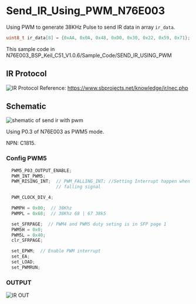 # Send_IR_Using_PWM_N76E003
Using PWM to generate 38KHz Pulse to send IR data in array `ir_data`.
```c
uint8_t ir_data[8] = {0xAA, 0x0A, 0x48, 0xD0, 0x30, 0x22, 0x59, 0x71};
```

This sample code in N76E003_BSP_Keil_C51_V1.0.6/Sample_Code/SEND_IR_USING_PWM

## IR Protocol
![IR Protocol](https://github.com/minhhieuec/Send_IR_Using_PWM_N76E003/blob/master/N76E003_BSP_Keil_C51_V1.0.6/IR_PROTOCOL.PNG)
Reference: https://www.sbprojects.net/knowledge/ir/nec.php

## Schematic
![shematic of send ir with pwm](https://github.com/minhhieuec/Send_IR_Using_PWM_N76E003/blob/master/N76E003_BSP_Keil_C51_V1.0.6/shematic.PNG)

Using P0.3 of N76E003 as PWM5 mode.

NPN: C1815.

### Config PWM5
```c
  PWM5_P03_OUTPUT_ENABLE;
  PWM_INT_PWM5;
  PWM_RISING_INT;  // PWM_FALLING_INT; //Setting Interrupt happen when PWM0
                   // falling signal

  PWM_CLOCK_DIV_4;

  PWMPH = 0x00;  //	38Khz
  PWMPL = 0x68;  //	38Khz 68 | 67 38k5

  set_SFRPAGE;  // PWM4 and PWM5 duty seting is in SFP page 1
  PWM5H = 0x0;
  PWM5L = 0x40;
  clr_SFRPAGE;

  set_EPWM;  // Enable PWM interrupt
  set_EA;
  set_LOAD;
  set_PWMRUN;
```
### OUTPUT
![IR OUT](https://github.com/minhhieuec/Send_IR_Using_PWM_N76E003/blob/master/N76E003_BSP_Keil_C51_V1.0.6/IR_OUT.jpg)
